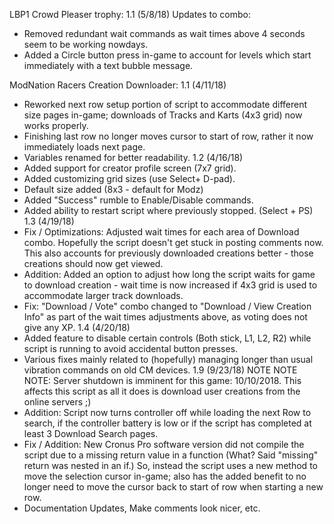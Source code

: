 LBP1 Crowd Pleaser trophy:
1.1 (5/8/18)
Updates to combo: 
- Removed redundant wait commands as wait times above 4 seconds seem to be working nowdays. 
- Added a Circle button press in-game to account for levels which start immediately with a text bubble message.


ModNation Racers Creation Downloader:
1.1 (4/11/18)
- Reworked next row setup portion of script to accommodate different size pages in-game; downloads of Tracks and Karts (4x3 grid) now works properly.
- Finishing last row no longer moves cursor to start of row, rather it now immediately loads next page. 
- Variables renamed for better readability.
1.2 (4/16/18)
- Added support for creator profile screen (7x7 grid).
- Added customizing grid sizes (use Select+ D-pad).
- Default size added (8x3 - default for Modz)
- Added "Success" rumble to Enable/Disable commands.
- Added ability to restart script where previously stopped. (Select + PS)
1.3 (4/19/18)
- Fix / Optimizations: 
Adjusted wait times for each area of Download combo. Hopefully the script doesn't get stuck in posting comments now. This also accounts for previously downloaded creations better - those creations should now get viewed.
- Addition: Added an option to adjust how long the script waits for game to download creation - wait time is now increased if 4x3 grid is used to accommodate larger track downloads.
- Fix: "Download / Vote" combo changed to "Download / View Creation Info" as part of the wait times adjustments above, as voting does not give any XP.
1.4 (4/20/18)
- Added feature to disable certain controls (Both stick, L1, L2, R2) while script is running to avoid accidental button presses.
- Various fixes mainly related to (hopefully) managing longer than usual vibration commands on old CM devices.
1.9 (9/23/18)
NOTE NOTE NOTE: Server shutdown is imminent for this game: 10/10/2018. This affects this script as all it does is download user creations from the online servers ;)
- Addition: Script now turns controller off while loading the next Row to search, if the controller battery is low or if the script has completed at least 3 Download Search pages.
- Fix / Addition: New Cronus Pro software version did not compile the script due to a missing return value in a function (What? Said "missing" return was nested in an if.)
  So, instead the script uses a new method to move the selection cursor in-game; also has the added benefit to no longer need to move the cursor back to start of row when starting a new row.
- Documentation Updates, Make comments look nicer, etc.
